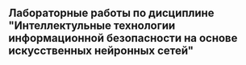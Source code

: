 ## Лабораторные работы по дисциплине "Интеллектульные технологии информационной безопасности на основе искусственных нейронных сетей"
